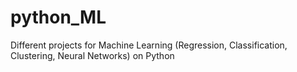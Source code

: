# python_ML
Different projects for Machine Learning (Regression, Classification, Clustering, Neural Networks) on Python
